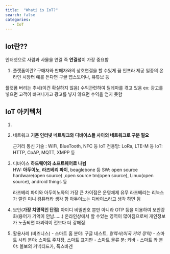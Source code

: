 ```yaml
---
title:  "Whati is IoT?"
search: false
categories: 
   - IoT
---
```


## Iot란?? 
인터넷으로 사람과 사물을 연결 즉 **연결성**이 가장 중요함
1. 플랫폼이란?
  구매자와 판매자와의 상호연결을 할 수있게 끔 인프라 제공 일종의 온라인 시장터 예를 든다면 구글 앱스토어나, 유튜브 등
 
  플랫폼 버리는 추세(이건 확실하지 않음)
  수익관련하여 딜레마를 겪고 있음 ex: 광고를 넣으면 고객이 빠져나가고 광고를 넣지 않으면 수익을 얻지 못함
  
 

## IoT 아키텍처

 1. 
 2. 네트워크 
      **기존 인터넷 네트워크와 디바이스들 사이의 네트워크로 구분 필요**
      
       근거리 통신 기술 : WiFi, BlueTooth, NFC 등
       IoT 전용망: LoRa, LTE-M 등
       IoT: HTTP, CoAP, MQTT, XMPP 등
 3. 디바이스
    **하드웨어와 소프트웨어로 나뉨**   
    HW: **아두이노**, **라즈베리 파이**, beaglebone 등
   SW: open source hardware(open source) ,open source tm(open source), Linux(open source), android things 등
    
    라즈베리 파이와 아두이노와의 가장 큰 차이점은 운영체제 유무
  라즈베리는 리눅스가 깔린 미니 컴퓨터라 생각 함
   아두이노는 디바이스라고 생각 하면 됨


4. 보안(**가장 치명적인 단점**)
        아이디 비밀번호 뿐만 아니라 OTP 등을 이용하여 보안강화(용어가 기억이 안남......)
        온라인상에서 할 수있는 영역이 많아짐으로써 개인정보가 노출되면 파괴력이 전보다 더 강해짐
       
  5. 활용사례 (비즈니스)
	       - 스마트 홈 분야: 구글 네스트, *알렉사(미국 거의 장악)*
   	       - 스마트 시티 분야:  스마트 주차장, 스마트 표지판
   		   - 스마트 물류 분:  키바
   		   - 스마트 카 분야: 볼보의 커넥티드카, 폭스바겐
					  
<!--stackedit_data:
eyJoaXN0b3J5IjpbLTE2OTQyNDk1NzUsLTE2MDk4ODYwNjgsLT
kzODEwMTU1MiwtNTYwMTI1OTQ5LC0xMjY1NDgwMzk5LDUzMjg2
NzI4OF19
-->